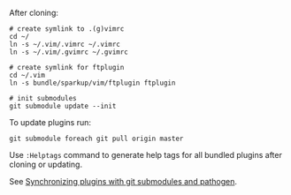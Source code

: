 After cloning:

	# create symlink to .(g)vimrc
	cd ~/
	ln -s ~/.vim/.vimrc ~/.vimrc
	ln -s ~/.vim/.gvimrc ~/.gvimrc

	# create symlink for ftplugin
	cd ~/.vim
	ln -s bundle/sparkup/vim/ftplugin ftplugin

	# init submodules
	git submodule update --init

To update plugins run:
	
	git submodule foreach git pull origin master
	
Use `:Helptags` command to generate help tags for all bundled plugins after cloning or updating.

See [Synchronizing plugins with git submodules and pathogen](http://vimcasts.org/episodes/synchronizing-plugins-with-git-submodules-and-pathogen/).

